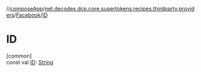 //[composeApp](../../../index.md)/[net.decodex.dcp.core.supertokens.recipes.thirdparty.providers](../index.md)/[Facebook](index.md)/[ID](-i-d.md)

# ID

[common]\
const val [ID](-i-d.md): [String](https://kotlinlang.org/api/latest/jvm/stdlib/kotlin/-string/index.html)
